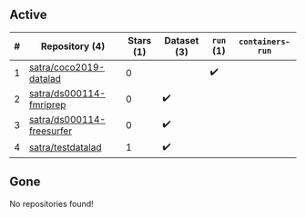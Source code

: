## Active
| # | Repository (4) | Stars (1) | Dataset (3) | `run` (1) | `containers-run` |
| --- | --- | --- | --- | --- | --- |
| 1 | [satra/coco2019-datalad](https://github.com/satra/coco2019-datalad) | 0 |  | :heavy_check_mark: |  |
| 2 | [satra/ds000114-fmriprep](https://github.com/satra/ds000114-fmriprep) | 0 | :heavy_check_mark: |  |  |
| 3 | [satra/ds000114-freesurfer](https://github.com/satra/ds000114-freesurfer) | 0 | :heavy_check_mark: |  |  |
| 4 | [satra/testdatalad](https://github.com/satra/testdatalad) | 1 | :heavy_check_mark: |  |  |

## Gone
No repositories found!
